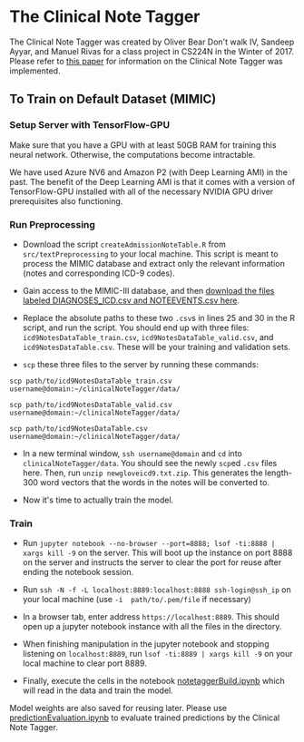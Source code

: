 # The Clinical Note Tagger
The Clinical Note Tagger was created by Oliver Bear Don't walk IV, Sandeep Ayyar, and Manuel Rivas for a class project in CS224N in the Winter of 2017. Please refer to [this paper](https://web.stanford.edu/class/cs224n/reports/2744196.pdf) for information on the Clinical Note Tagger was implemented.

## To Train on Default Dataset (MIMIC)

### Setup Server with TensorFlow-GPU

Make sure that you have a GPU with at least 50GB RAM for training this neural network. Otherwise, the computations become intractable.

We have used Azure NV6 and Amazon P2 (with Deep Learning AMI) in the past. The benefit of the Deep Learning AMI is that it comes with a version of TensorFlow-GPU installed with all of the necessary NVIDIA GPU driver prerequisites also functioning.

### Run Preprocessing

- Download the script `createAdmissionNoteTable.R` from `src/textPreprocessing` to your local machine. This script is meant to process the MIMIC database and extract only the relevant information (notes and corresponding ICD-9 codes).

- Gain access to the MIMIC-III database, and then [download the files labeled DIAGNOSES_ICD.csv and NOTEEVENTS.csv here](https://physionet.org/works/MIMICIIIClinicalDatabase/files/).

- Replace the absolute paths to these two `.csv`s in lines 25 and 30 in the R script, and run the script. You should end up with three files: `icd9NotesDataTable_train.csv`, `icd9NotesDataTable_valid.csv`, and `icd9NotesDataTable.csv`. These will be your training and validation sets.

- `scp` these three files to the server by running these commands:

`scp path/to/icd9NotesDataTable_train.csv username@domain:~/clinicalNoteTagger/data/`


`scp path/to/icd9NotesDataTable_valid.csv username@domain:~/clinicalNoteTagger/data/`


`scp path/to/icd9NotesDataTable.csv username@domain:~/clinicalNoteTagger/data/`

- In a new terminal window, `ssh username@domain` and `cd` into `clinicalNoteTagger/data`. You should see the newly `scp`ed `.csv` files here. Then, run `unzip newgloveicd9.txt.zip`. This generates the length-300 word vectors that the words in the notes will be converted to.

- Now it's time to actually train the model. 

### Train

- Run `jupyter notebook --no-browser --port=8888; lsof -ti:8888 | xargs kill -9` on the server. This will boot up the instance on port 8888 on the server and instructs the server to clear the port for reuse after ending the notebook session.

- Run `ssh -N -f -L localhost:8889:localhost:8888 ssh-login@ssh_ip` on your local machine (use `-i  path/to/.pem/file` if necessary)

- In a browser tab, enter address `https://localhost:8889`. This should open up a jupyter notebook instance with all the files in the directory.

- When finishing manipulation in the jupyter notebook and stopping listening on `localhost:8889`, run `lsof -ti:8889 | xargs kill -9` on your local machine to clear port 8889.

- Finally, execute the cells in the notebook [notetaggerBuild.ipynb](https://github.com/rivas-lab/clinicalNoteTagger/blob/master/noteTaggerBuild.ipynb) which will read in the data and train the model.

Model weights are also saved for reusing later. Please use [predictionEvaluation.ipynb](https://github.com/rivas-lab/clinicalNoteTagger/blob/master/predictionEvaluation.ipynb) to evaluate trained predictions by the Clinical Note Tagger.

